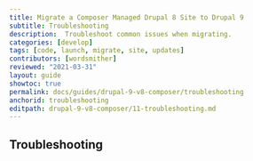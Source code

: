 ```yaml
---
title: Migrate a Composer Managed Drupal 8 Site to Drupal 9
subtitle: Troubleshooting
description:  Troubleshoot common issues when migrating.
categories: [develop]
tags: [code, launch, migrate, site, updates]
contributors: [wordsmither]
reviewed: "2021-03-31"
layout: guide
showtoc: true
permalink: docs/guides/drupal-9-v8-composer/troubleshooting
anchorid: troubleshooting
editpath: drupal-9-v8-composer/11-troubleshooting.md
---
```


## Troubleshooting

<Partial file="drupal-9/troubleshooting.md" />
